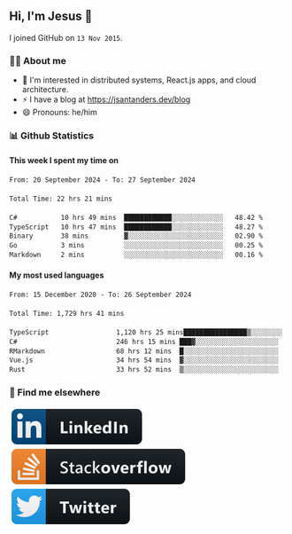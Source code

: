 ## Hi, I'm Jesus 👋

I joined GitHub on `13 Nov 2015`.

<!-- Talking about you -->

### 👨‍💻 About me

- 👦 I'm interested in distributed systems, React.js apps, and cloud architecture.
- ⚡️ I have a blog at <https://jsantanders.dev/blog>
- 😄 Pronouns: he/him

### 📊 Github Statistics

#### This week I spent my time on

<!--START_SECTION:weekly-->

```txt
From: 20 September 2024 - To: 27 September 2024

Total Time: 22 hrs 21 mins

C#           10 hrs 49 mins  ████████████░░░░░░░░░░░░░   48.42 %
TypeScript   10 hrs 47 mins  ████████████░░░░░░░░░░░░░   48.27 %
Binary       38 mins         ▓░░░░░░░░░░░░░░░░░░░░░░░░   02.90 %
Go           3 mins          ░░░░░░░░░░░░░░░░░░░░░░░░░   00.25 %
Markdown     2 mins          ░░░░░░░░░░░░░░░░░░░░░░░░░   00.16 %
```

<!--END_SECTION:weekly-->

#### My most used languages

<!--START_SECTION:alltime-->

```txt
From: 15 December 2020 - To: 26 September 2024

Total Time: 1,729 hrs 41 mins

TypeScript                 1,120 hrs 25 mins████████████████▒░░░░░░░░   64.78 %
C#                         246 hrs 15 mins ███▓░░░░░░░░░░░░░░░░░░░░░   14.24 %
RMarkdown                  68 hrs 12 mins  █░░░░░░░░░░░░░░░░░░░░░░░░   03.94 %
Vue.js                     34 hrs 54 mins  ▓░░░░░░░░░░░░░░░░░░░░░░░░   02.02 %
Rust                       33 hrs 52 mins  ▒░░░░░░░░░░░░░░░░░░░░░░░░   01.96 %
```

<!--END_SECTION:alltime-->

### 📢 Find me elsewhere

<p>
  <a target="_blank" href="https://linkedin.com/in/jsantanders">
    <img src="https://github.com/jsantanders/jsantanders/blob/master/img/linkedin.svg" alt="LinkedIn" style="vertical-align:top; margin:4px">
  </a>
  
  <a target="_blank" href="https://stackoverflow.com/users/7318331/jesus-santander">
    <img src="https://github.com/jsantanders/jsantanders/blob/master/img/stackoverflow.svg" alt="StackOverflow" style="vertical-align:top; margin:4px">
  </a>
  
  <a target="_blank" href="http://twitter.com/jsantanders">
    <img src="https://github.com/jsantanders/jsantanders/blob/master/img/twitter.svg" alt="Twitter" style="vertical-align:top; margin:4px">
  </a>
</p>
